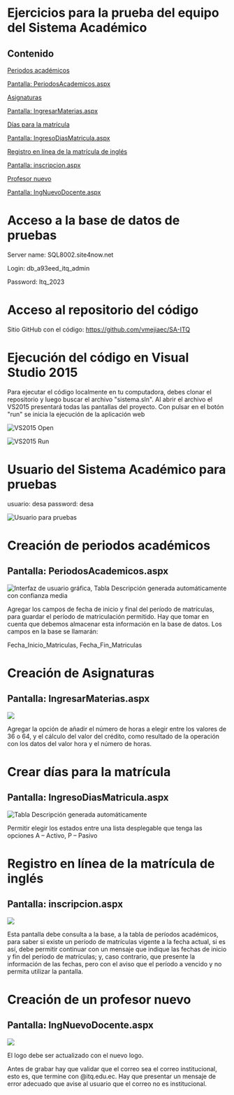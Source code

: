 # Ejercicios para la prueba del equipo del Sistema Académico

## Contenido

[Periodos académicos](#periodos-académicos)

[Pantalla: PeriodosAcademicos.aspx](#pantalla-periodosacademicosaspx)

[Asignaturas](#asignaturas)

[Pantalla: IngresarMaterias.aspx](#pantalla-ingresarmateriasaspx)

[Días para la matrícula](#días-para-la-matrícula)

[Pantalla: IngresoDiasMatricula.aspx](#pantalla-ingresodiasmatriculaaspx)

[Registro en línea de la matrícula de inglés](#registro-en-línea-de-la-matrícula-de-inglés)

[Pantalla: inscripcion.aspx](#pantalla-inscripcionaspx)

[Profesor nuevo](#profesor-nuevo)

[Pantalla: IngNuevoDocente.aspx](#pantalla-ingnuevodocenteaspx)

# Acceso a la base de datos de pruebas

Server name: SQL8002.site4now.net

Login: db_a93eed_itq_admin

Password: Itq_2023

# Acceso al repositorio del código

Sitio GitHub con el código: <https://github.com/vmejiaec/SA-ITQ>

# Ejecución del código en Visual Studio 2015

Para ejecutar el código localmente en tu computadora, debes clonar el repositorio y 
luego buscar el archivo "sistema.sln". Al abrir el archivo el VS2015 presentará todas 
las pantallas del proyecto. Con pulsar en el botón "run" se inicia la ejecución de la
aplicación web

![VS2015 Open](media/VSOpen.png)

![VS2015 Run](media/VSRun.png)

# Usuario del Sistema Académico para pruebas

usuario: desa
password: desa

![Usuario para pruebas](media/SA-ITQ-Login.png)

# Creación de periodos académicos

## Pantalla: PeriodosAcademicos.aspx

![Interfaz de usuario gráfica, Tabla Descripción generada automáticamente con confianza media](media/5b451309ba8912232d7bed64e3649372.png)

Agregar los campos de  fecha de inicio y final del período de matrículas, para guardar el período de matriculación permitido. Hay que tomar en cuenta que debemos almacenar esta información en la base de datos. Los campos en la base se llamarán:

Fecha_Inicio_Matriculas, Fecha_Fin_Matriculas

# Creación de Asignaturas

## Pantalla: IngresarMaterias.aspx

![](media/a981b127bc2c7a5413d746d20751f54c.png)

Agregar la opción de añadir el número de horas a elegir entre los valores de 36 o 64, y el cálculo del valor del crédito, como resultado de la operación con los datos del valor hora y el número de horas.

# Crear días para la matrícula

## Pantalla: IngresoDiasMatricula.aspx

![Tabla Descripción generada automáticamente](media/389ea91a658cc6bd2ebf1688402ab77a.png)

Permitir elegir los estados entre una lista desplegable que tenga las opciones A – Activo, P – Pasivo

# Registro en línea de la matrícula de inglés

## Pantalla: inscripcion.aspx

![](media/fafea90fd7299249a844cb6b0e7c9581.png)

Esta pantalla debe consulta a la base, a la tabla de períodos académicos, para saber si existe un período de matrículas vigente a la fecha actual, si es así, debe permitir continuar con un mensaje que indique las fechas de inicio y fin del período de matrículas; y, caso contrario, que presente la información de las fechas, pero con el aviso que el período a vencido y no permita utilizar la pantalla.

# Creación de un profesor nuevo

## Pantalla: IngNuevoDocente.aspx

![](media/02776b7cb4d656274b967f37d4e23bb0.png)

El logo debe ser actualizado con el nuevo logo.

Antes de grabar hay que validar que el correo sea el correo institucional, esto es, que termine con @itq.edu.ec. Hay que presentar un mensaje de error adecuado que avise al usuario que el correo no es institucional.
